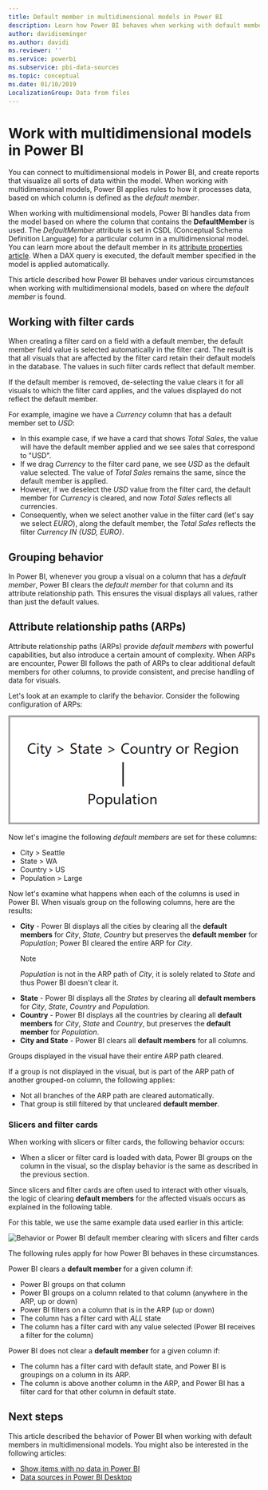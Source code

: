 ```yaml
---
title: Default member in multidimensional models in Power BI
description: Learn how Power BI behaves when working with default members in multidimensional models
author: davidiseminger
ms.author: davidi
ms.reviewer: ''
ms.service: powerbi
ms.subservice: pbi-data-sources
ms.topic: conceptual
ms.date: 01/10/2019
LocalizationGroup: Data from files
---
```

# Work with multidimensional models in Power BI

You can connect to multidimensional models in Power BI, and create reports that visualize all sorts of data within the model. When working with multidimensional models, Power BI applies rules to how it processes data, based on which column is defined as the *default member*. 

When working with multidimensional models, Power BI handles data from the model based on where the column that contains the **DefaultMember** is used. The *DefaultMember* attribute is set in CSDL (Conceptual Schema Definition Language) for a particular column in a multidimensional model. You can learn more about the default member in its [attribute properties article](/sql/analysis-services/multidimensional-models/attribute-properties-define-a-default-member). When a DAX query is executed, the default member specified in the model is applied automatically.

This article described how Power BI behaves under various circumstances when working with multidimensional models, based on where the *default member* is found. 

## Working with filter cards

When creating a filter card on a field with a default member, the default member field value is selected automatically in the filter card. The result is that all visuals that are affected by the filter card retain their default models in the database. The values in such filter cards reflect that default member.

If the default member is removed, de-selecting the value clears it for all visuals to which the filter card applies, and the values displayed do not reflect the default member.

For example, imagine we have a *Currency* column that has a default member set to *USD*:

* In this example case, if we have a card that shows *Total Sales*, the value will have the default member applied and we see sales that correspond to "USD".
* If we drag *Currency* to the filter card pane, we see *USD* as the default value selected. The value of *Total Sales* remains the same, since the default member is applied.
* However, if we deselect the *USD* value from the filter card, the default member for *Currency* is cleared, and now *Total Sales* reflects all currencies.
* Consequently, when we select another value in the filter card (let's say we select *EURO*), along the default member, the *Total Sales* reflects the filter *Currency IN {USD, EURO}*.

## Grouping behavior

In Power BI, whenever you group a visual on a column that has a *default member*, Power BI clears the *default member* for that column and its attribute relationship path. This ensures the visual displays all values, rather than just the default values.

## Attribute relationship paths (ARPs)

Attribute relationship paths (ARPs) provide *default members* with powerful capabilities, but also introduce a certain amount of complexity. When ARPs are encounter, Power BI follows the path of ARPs to clear additional default members for other columns, to provide consistent, and precise handling of data for visuals.

Let's look at an example to clarify the behavior. Consider the following configuration of ARPs:

![ARPs in a multidimensional model](media/desktop-default-member-multidimensional-models/default-members_01.png)

Now let's imagine the following *default members* are set for these columns:

* City > Seattle
* State > WA
* Country > US
* Population > Large

Now let's examine what happens when each of the columns is used in Power BI. When visuals group on the following columns, here are the results:

* **City** - Power BI displays all the cities by clearing all the **default members** for *City*, *State*, *Country* but preserves the **default member** for *Population*; Power BI cleared the entire ARP for *City*.
    > [!NOTE]
    > *Population* is not in the ARP path of *City*, it is solely related to *State* and thus Power BI doesn't clear it.
* **State** - Power BI displays all the *States* by clearing all **default members** for *City*, *State*, *Country* and *Population*.
* **Country** - Power BI displays all the countries by clearing all **default members** for *City*, *State* and *Country*, but preserves the **default member** for *Population*.
* **City and State** - Power BI clears all **default members** for all columns.

Groups displayed in the visual have their entire ARP path cleared. 

If a group is not displayed in the visual, but is part of the ARP path of another grouped-on column, the following applies:

* Not all branches of the ARP path are cleared automatically.
* That group is still filtered by that uncleared **default member**.

### Slicers and filter cards

When working with slicers or filter cards, the following behavior occurs:

* When a slicer or filter card is loaded with data, Power BI groups on the column in the visual, so the display behavior is the same as described in the previous section.

Since slicers and filter cards are often used to interact with other visuals, the logic of clearing **default members** for the affected visuals occurs as explained in the following table. 

For this table, we use the same example data used earlier in this article:

![Behavior or Power BI default member clearing with slicers and filter cards](media/desktop-default-member-multidimensional-models/default-members_02.png)

The following rules apply for how Power BI behaves in these circumstances.

Power BI clears a **default member** for a given column if:

* Power BI groups on that column
* Power BI groups on a column related to that column (anywhere in the ARP, up or down)
* Power BI filters on a column that is in the ARP (up or down)
* The column has a filter card with *ALL* state
* The column has a filter card with any value selected (Power BI receives a filter for the column)

Power BI does not clear a **default member** for a given column if:

* The column has a filter card with default state, and Power BI is groupings on a column in its ARP.
* The column is above another column in the ARP, and Power BI has a filter card for that other column in default state.


## Next steps

This article described the behavior of Power BI when working with default members in multidimensional models. You might also be interested in the following articles: 

* [Show items with no data in Power BI](../create-reports/desktop-show-items-no-data.md)
* [Data sources in Power BI Desktop](desktop-data-sources.md)